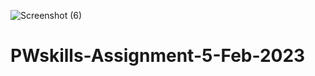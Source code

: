 ![Screenshot (6)](https://user-images.githubusercontent.com/123117358/227238893-a6b47544-90e6-469f-a5bb-cb1503ba52bc.png)
# PWskills-Assignment-5-Feb-2023
